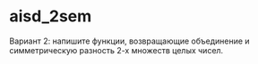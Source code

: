 # aisd_2sem
Вариант 2: напишите функции, возвращающие объединение и симметрическую разность 2-х множеств целых чисел.
